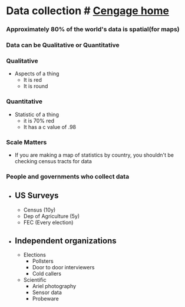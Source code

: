 # Data collection # [Cengage home](./../cengage-home/)

### **Approximately 80% of the world's data is spatial(for maps)**

### Data can be **Qualitative** or **Quantitative**

### Qualitative
- Aspects of a thing
	- It is red
	- It is round
### Quantitative
 - Statistic of a thing
	 - it is 70% red
	 - It has a c value of .98

### Scale Matters
- If you are making a map of statistics by country, you shouldn't be checking census tracts for data

### People and governments who collect data

 - ## US Surveys
	 - Census (10y)
	 - Dep of Agriculture (5y)
	 - FEC (Every election)
 - ## Independent organizations
	 - Elections
		 - Pollsters
		 - Door to door interviewers
		 - Cold callers
	 - Scientific
		 - Ariel photography
		 - Sensor data 
		 - Probeware
	